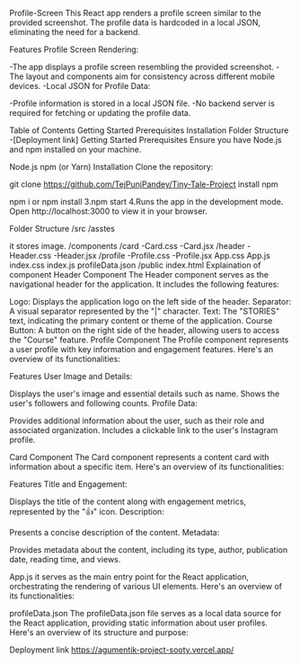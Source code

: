  Profile-Screen
This React app renders a profile screen similar to the provided screenshot. The profile data is hardcoded in a local JSON, eliminating the need for a backend.

Features Profile Screen Rendering:

-The app displays a profile screen resembling the provided screenshot. -The layout and components aim for consistency across different mobile devices. -Local JSON for Profile Data:

-Profile information is stored in a local JSON file. -No backend server is required for fetching or updating the profile data.

Table of Contents
Getting Started
Prerequisites
Installation
Folder Structure -[Deployment link]
Getting Started
Prerequisites
Ensure you have Node.js and npm installed on your machine.

Node.js
npm (or Yarn)
Installation
Clone the repository:

git clone  https://github.com/TejPunjPandey/Tiny-Tale-Project
install npm

npm i or npm install
3.npm start 4.Runs the app in the development mode.
Open http://localhost:3000 to view it in your browser.

Folder Structure
/src /asstes

it stores image.
/components /card -Card.css -Card.jsx /header -Header.css -Header.jsx /profile -Profile.css -Profile.jsx App.css App.js index.css index.js profileData.json /public index.html
Explaination of component
Header Component
The Header component serves as the navigational header for the application. It includes the following features:

Logo: Displays the application logo on the left side of the header.
Separator: A visual separator represented by the "|" character.
Text: The "STORIES" text, indicating the primary content or theme of the application.
Course Button: A button on the right side of the header, allowing users to access the "Course" feature.
Profile Component
The Profile component represents a user profile with key information and engagement features. Here's an overview of its functionalities:

Features User Image and Details:

Displays the user's image and essential details such as name. Shows the user's followers and following counts. Profile Data:

Provides additional information about the user, such as their role and associated organization. Includes a clickable link to the user's Instagram profile.

Card Component
The Card component represents a content card with information about a specific item. Here's an overview of its functionalities:

Features Title and Engagement:

Displays the title of the content along with engagement metrics, represented by the "👍" icon. Description:

Presents a concise description of the content. Metadata:

Provides metadata about the content, including its type, author, publication date, reading time, and views.

App.js
it serves as the main entry point for the React application, orchestrating the rendering of various UI elements. Here's an overview of its functionalities:

profileData.json
The profileData.json file serves as a local data source for the React application, providing static information about user profiles. Here's an overview of its structure and purpose:

Deployment link
 https://agumentik-project-sooty.vercel.app/
